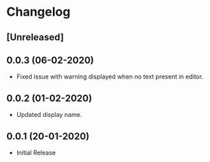 # Changelog

## [Unreleased]

## 0.0.3 (06-02-2020)

- Fixed issue with warning displayed when no text present in editor.

## 0.0.2 (01-02-2020)

- Updated display name.

## 0.0.1 (20-01-2020)

- Initial Release
